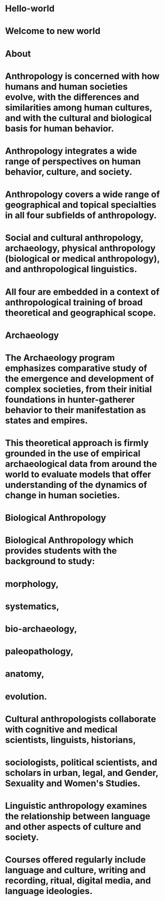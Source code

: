 # Hello-world
 # Welcome to new world
# About
# Anthropology is concerned with how humans and human societies evolve, with the differences and similarities among human cultures, and with the cultural and biological basis for human behavior. 
# Anthropology integrates a wide range of perspectives on human behavior, culture, and society. 
# Anthropology covers a wide range of geographical and topical specialties in all four subfields of anthropology.
# Social and cultural anthropology, archaeology, physical anthropology (biological or medical anthropology), and anthropological linguistics. 
# All four are embedded in a context of anthropological training of broad theoretical and geographical scope.
 # Archaeology
# The Archaeology program emphasizes comparative study of the emergence and development of complex societies, from their initial foundations in hunter-gatherer behavior to their manifestation as states and empires. 
# This theoretical approach is firmly grounded in the use of empirical archaeological data from around the world to evaluate models that offer understanding of the dynamics of change in human societies. 
# Biological Anthropology
# Biological Anthropology which provides students with the background to study: 
# morphology, 
# systematics, 
# bio-archaeology, 
# paleopathology, 
# anatomy,
# evolution. 
# Cultural anthropologists collaborate with cognitive and medical scientists, linguists, historians, 
# sociologists, political scientists, and scholars in urban, legal, and Gender, Sexuality and Women's Studies.
# Linguistic anthropology examines the relationship between language and other aspects of culture and society.  
# Courses offered regularly include language and culture, writing and recording, ritual, digital media, and language ideologies.

